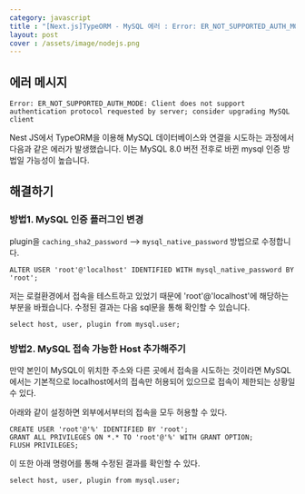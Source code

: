 ```yaml
---
category: javascript
title : "[Next.js]TypeORM - MySQL 에러 : Error: ER_NOT_SUPPORTED_AUTH_MODE: Client does not support authentication protocol requested by server; consider upgrading MySQL client"
layout: post
cover : /assets/image/nodejs.png
---
```


## 에러 메시지

`Error: ER_NOT_SUPPORTED_AUTH_MODE: Client does not support authentication protocol requested by server; consider upgrading MySQL client`

Nest JS에서 TypeORM을 이용해 MySQL 데이터베이스와 연결을 시도하는 과정에서 다음과 같은 에러가 발생했습니다. 이는 MySQL 8.0 버전 전후로 바뀐 mysql 인증 방법일 가능성이 높습니다.


## 해결하기

### 방법1. MySQL 인증 플러그인 변경

plugin을 `caching_sha2_password` --> `mysql_native_password` 방법으로 수정합니다.

```
ALTER USER 'root'@'localhost' IDENTIFIED WITH mysql_native_password BY 'root';
```

저는 로컬환경에서 접속을 테스트하고 있었기 때문에 'root'@'localhost'에 해당하는 부분을 바꿨습니다. 수정된 결과는 다음 sql문을 통해 확인할 수 있습니다.


```
select host, user, plugin from mysql.user;
```


### 방법2. MySQL 접속 가능한 Host 추가해주기

만약 본인이 MySQL이 위치한 주소와 다른 곳에서 접속을 시도하는 것이라면 MySQL에서는 기본적으로 localhost에서의 접속만 허용되어 있으므로 접속이 제한되는 상황일 수 있다.

아래와 같이 설정하면 외부에서부터의 접속을 모두 허용할 수 있다.

```
CREATE USER 'root'@'%' IDENTIFIED BY 'root';
GRANT ALL PRIVILEGES ON *.* TO 'root'@'%' WITH GRANT OPTION;
FLUSH PRIVILEGES;
```

이 또한 아래 명령어를 통해 수정된 결과를 확인할 수 있다.

```
select host, user, plugin from mysql.user;
```